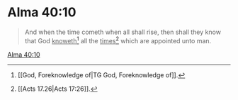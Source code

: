 # Alma 40:10

> And when the time cometh when all shall rise, then shall they know that God <u>knoweth</u>[^a] all the <u>times</u>[^b] which are appointed unto man.

[Alma 40:10](https://www.churchofjesuschrist.org/study/scriptures/bofm/alma/40?lang=eng&id=p10#p10)


[^a]: [[God, Foreknowledge of|TG God, Foreknowledge of]].  
[^b]: [[Acts 17.26|Acts 17:26]].  
